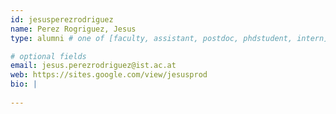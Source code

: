 ```yaml
---
id: jesusperezrodriguez
name: Perez Rogriguez, Jesus
type: alumni # one of [faculty, assistant, postdoc, phdstudent, intern]

# optional fields
email: jesus.perezrodriguez@ist.ac.at
web: https://sites.google.com/view/jesusprod
bio: |
  
---
```

